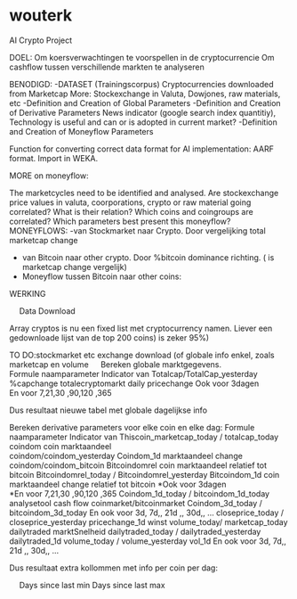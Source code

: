 # wouterk

AI Crypto Project

DOEL: 
Om koersverwachtingen te voorspellen in de cryptocurrencie
Om cashflow tussen verschillende markten te analyseren

BENODIGD:
-DATASET (Trainingscorpus)
	Cryptocurrencies downloaded from Marketcap
		More: Stockexchange in Valuta, Dowjones, raw materials, etc
-Definition and Creation of Global Parameters
-Definition and Creation of Derivative Parameters
	News indicator (google search index quantitiy), Technology is useful and can or is adopted in current market?
-Definition and Creation of Moneyflow Parameters
		
Function for converting correct data format for AI implementation: AARF format.
Import in WEKA.
 
MORE on moneyflow:

The marketcycles need to be identified and analysed. 
Are stockexchange price values in valuta, coorporations, crypto or raw material going correlated? What is their relation? 
Which coins and coingroups are correlated?
Which parameters best present this moneyflow?
MONEYFLOWS:
-van Stockmarket naar Crypto. Door vergelijking total marketcap change
- van Bitcoin naar other crypto. Door %bitcoin dominance richting. ( is marketcap change vergelijk)
- Moneyflow tussen Bitcoin naar other  coins:


WERKING



 

 
Data Download
 
 
Array cryptos is nu een fixed list met cryptocurrency namen. Liever een gedownloade lijst van de top 200 coins) is zeker 95%) 
 

TO DO:stockmarket etc exchange download (of globale info enkel, zoals marketcap en volume
 
Bereken globale marktgegevens. 		
Formule					naamparameter		Indicator van
Totalcap/TotalCap_yesterday			%capchange		totalecryptomarkt daily pricechange
 	Ook voor	3dagen	
En voor 7,21,30 ,90,120 ,365

Dus resultaat nieuwe tabel met globale dagelijkse info
 



Bereken derivative parameters voor elke coin en elke dag:
Formule					naamparameter		Indicator van
	Thiscoin_marketcap_today / totalcap_today	coindom			coin marktaandeel	
	coindom/coindom_yesterday			Coindom_1d		marktaandeel change
coindom/coindom_bitcoin 			Bitcoindomrel		coin marktaandeel relatief tot bitcoin
Bitcoindomrel_today / Bitcoindomrel_yesterday	Bitcoindom_1d		coin marktaandeel change relatief tot bitcoin
*Ook voor	3dagen	
*En voor 7,21,30 ,90,120 ,365
	Coindom_1d_today / bitcoindom_1d_today				analysetool cash flow coinmarket/bitcoinmarket
	Coindom_3d_today / bitcoindom_3d_today
En ook voor 3d, 7d,, 21d ,, 30d,, …
closeprice_today / closeprice_yesterday 	pricechange_1d		winst
volume_today/ marketcap_today 		dailytraded   		marktSnelheid
dailytraded_today / dailytraded_yesterday	dailytraded_1d
volume_today / volume_yesterday		vol_1d
En ook voor 3d, 7d,, 21d ,, 30d,, …

Dus resultaat extra kollommen met info per coin per dag:
 


 
Days since last min 
Days since last max 



